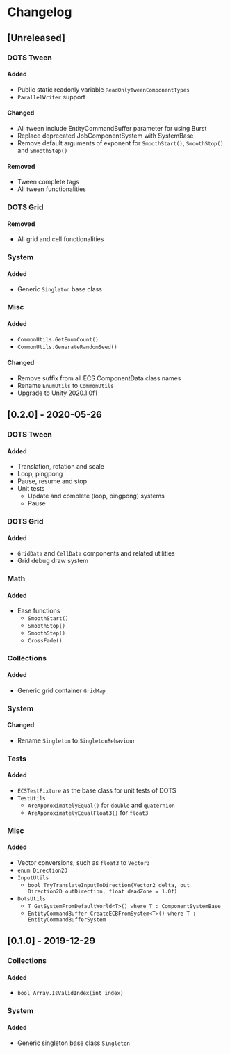 # Changelog

## [Unreleased]

### DOTS Tween

#### Added

- Public static readonly variable `ReadOnlyTweenComponentTypes`
- `ParallelWriter` support

#### Changed

- All tween include EntityCommandBuffer parameter for using Burst
- Replace deprecated JobComponentSystem with SystemBase
- Remove default arguments of exponent for `SmoothStart()`, `SmoothStop()` and `SmoothStep()`

#### Removed

- Tween complete tags
- All tween functionalities

### DOTS Grid

#### Removed

- All grid and cell functionalities

### System

#### Added

- Generic `Singleton` base class

### Misc

#### Added

- `CommonUtils.GetEnumCount()`
- `CommonUtils.GenerateRandomSeed()`

#### Changed

- Remove suffix from all ECS ComponentData class names
- Rename `EnumUtils` to `CommonUtils`
- Upgrade to Unity 2020.1.0f1

## [0.2.0] - 2020-05-26

### DOTS Tween

#### Added

- Translation, rotation and scale
- Loop, pingpong
- Pause, resume and stop
- Unit tests
  - Update and complete (loop, pingpong) systems
  - Pause

### DOTS Grid

#### Added

- `GridData` and `CellData` components and related utilities
- Grid debug draw system

### Math

#### Added

- Ease functions
  - `SmoothStart()`
  - `SmoothStop()`
  - `SmoothStep()`
  - `CrossFade()`

### Collections

#### Added

- Generic grid container `GridMap`

### System

#### Changed

- Rename `Singleton` to `SingletonBehaviour`

### Tests

#### Added

- `ECSTestFixture` as the base class for unit tests of DOTS
- `TestUtils`
  - `AreApproximatelyEqual()` for `double` and `quaternion`
  - `AreApproximatelyEqualFloat3()` for `float3`

### Misc

#### Added

- Vector conversions, such as `float3` to `Vector3`
- `enum Direction2D`
- `InputUtils`
  - `bool TryTranslateInputToDirection(Vector2 delta, out Direction2D outDirection, float deadZone = 1.0f)`
- `DotsUtils`
  - `T GetSystemFromDefaultWorld<T>() where T : ComponentSystemBase`
  - `EntityCommandBuffer CreateECBFromSystem<T>() where T : EntityCommandBufferSystem`

## [0.1.0] - 2019-12-29

### Collections

#### Added

- `bool Array.IsValidIndex(int index)`

### System

#### Added

- Generic singleton base class `Singleton`
